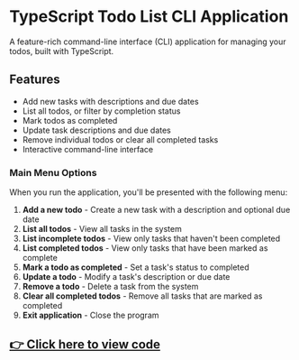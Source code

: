 # TypeScript Todo List CLI Application

A feature-rich command-line interface (CLI) application for managing your todos, built with TypeScript.

## Features

- Add new tasks with descriptions and due dates
- List all todos, or filter by completion status
- Mark todos as completed
- Update task descriptions and due dates
- Remove individual todos or clear all completed tasks
- Interactive command-line interface


### Main Menu Options

When you run the application, you'll be presented with the following menu:

1. **Add a new todo** - Create a new task with a description and optional due date
2. **List all todos** - View all tasks in the system
3. **List incomplete todos** - View only tasks that haven't been completed
4. **List completed todos** - View only tasks that have been marked as complete
5. **Mark a todo as completed** - Set a task's status to completed
6. **Update a todo** - Modify a task's description or due date
7. **Remove a todo** - Delete a task from the system
8. **Clear all completed todos** - Remove all tasks that are marked as completed
0. **Exit application** - Close the program
## [👉 Click here to view code](https://github.com/adimchikrilz/task9/blob/main/todoApp.ts)

